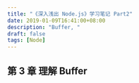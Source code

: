 ```yaml
---
title: "《深入浅出 Node.js》学习笔记 Part2"
date: 2019-01-09T16:41:00+08:00
description: "Buffer, "
draft: false
tags: [Node]
---
```


## 第 3 章 理解 Buffer

